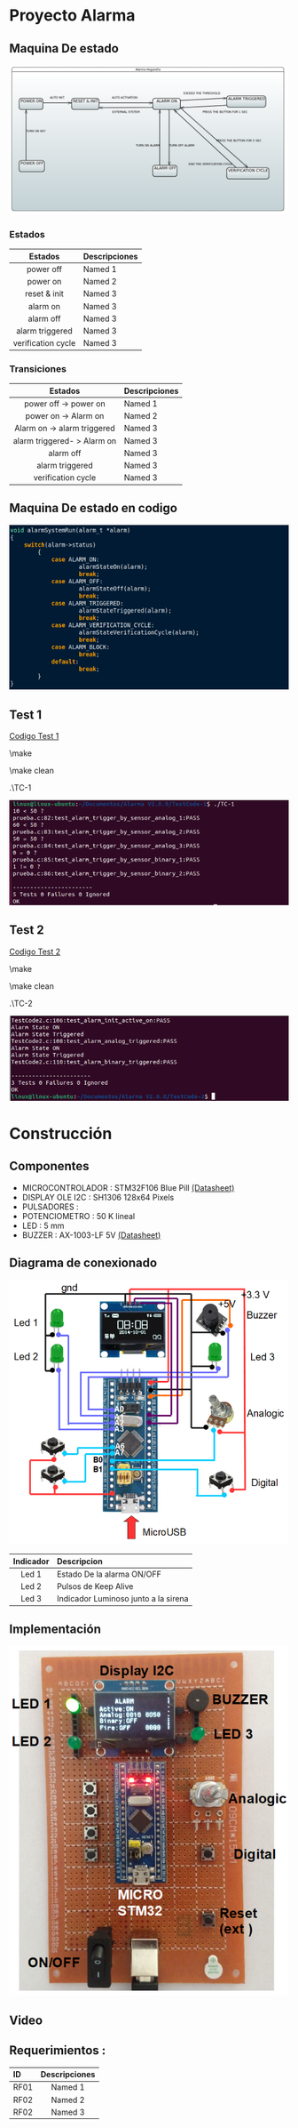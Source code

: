 # Proyecto Alarma

## Maquina De estado

![Maquina De Estado](/imag/maquinaEstado.png)

### Estados


|  Estados           | Descripciones    | 
|:------------------:|:-----------------| 
| power off          | Named 1          | 
| power on           | Named 2          | 
| reset & init       | Named 3          | 
| alarm on           | Named 3          | 
| alarm off          | Named 3          | 
| alarm triggered    | Named 3          | 
| verification cycle | Named 3          | 

### Transiciones

|  Estados                    | Descripciones    | 
|:---------------------------:|:-----------------| 
| power off ->  power on      | Named 1          | 
| power on -> Alarm on        | Named 2          | 
| Alarm on -> alarm triggered | Named 3          | 
| alarm triggered- > Alarm on | Named 3          | 
| alarm off                   | Named 3  | 
| alarm triggered             | Named 3          | 
| verification cycle          | Named 3          | 


## Maquina De estado en codigo

![Maquina De Estado](/imag/maquinaEstadoCode.png "Maquina De Estado")


## Test 1
[Codigo Test 1](https://github.com/sequeirandres/alarm/tree/master/src/TestCode-1)

<p> \make </p> <p> \make clean </p><p> .\TC-1</p>

![TestCode1](/imag/testCode1.png)

## Test 2

[Codigo Test 2](https://github.com/sequeirandres/alarm/tree/master/src/TestCode-2)

<p> \make </p> <p> \make clean </p><p> .\TC-2</p>

![TestCode2](/imag/testCode2.png)


# Construcción
## Componentes
- MICROCONTROLADOR : STM32F106 Blue Pill [(Datasheet)](https://www.alldatasheet.com/datasheet-pdf/pdf/201596/STMICROELECTRONICS/STM32F103C8T6.html)
- DISPLAY OLE I2C : SH1306 128x64 Pixels 
- PULSADORES :
- POTENCIOMETRO : 50 K lineal 
- LED : 5 mm
- BUZZER : AX-1003-LF 5V [(Datasheet)](https://www.aatc.tw/images/pdf/20201125a0d45.pdf)

## Diagrama de conexionado

![DiagramaConexionado](/imag/DiagramaConexionado.png)

|  Indicador         | Descripcion                          | 
|:------------------:|:-------------------------------------| 
| Led 1              | Estado De la alarma ON/OFF           | 
| Led 2              | Pulsos de  Keep Alive                | 
| Led 3              | Indicador Luminoso junto a la sirena | 


## Implementación

![Implementacion](/imag/Implementacion.png)


## Video

## Requerimientos :

|  ID  | Descripciones    | 
|:-----|:----------------:| 
| RF01 | Named 1          | 
| RF02 | Named 2          | 
| RF02 | Named 3          | 








